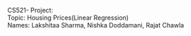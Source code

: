 CS521- Project:
<br/>
Topic: Housing Prices(Linear Regression)
<br/>
Names: Lakshitaa Sharma, Nishka Doddamani, Rajat Chawla
